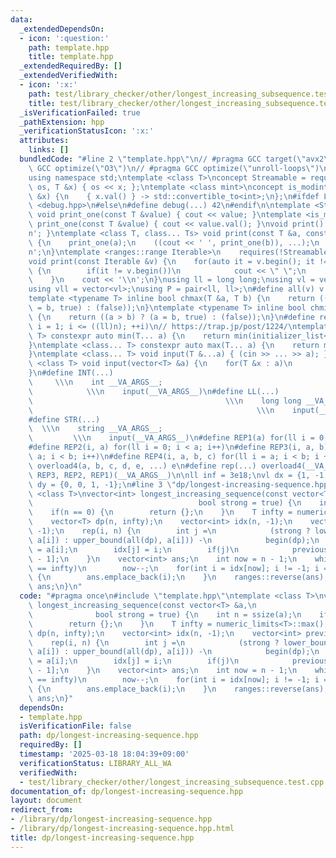 ```yaml
---
data:
  _extendedDependsOn:
  - icon: ':question:'
    path: template.hpp
    title: template.hpp
  _extendedRequiredBy: []
  _extendedVerifiedWith:
  - icon: ':x:'
    path: test/library_checker/other/longest_increasing_subsequence.test.cpp
    title: test/library_checker/other/longest_increasing_subsequence.test.cpp
  _isVerificationFailed: true
  _pathExtension: hpp
  _verificationStatusIcon: ':x:'
  attributes:
    links: []
  bundledCode: "#line 2 \"template.hpp\"\n// #pragma GCC target(\"avx2\")\n// #pragma\
    \ GCC optimize(\"O3\")\n// #pragma GCC optimize(\"unroll-loops\")\n#include <bits/stdc++.h>\n\
    using namespace std;\ntemplate <class T>\nconcept Streamable = requires(ostream\
    \ os, T &x) { os << x; };\ntemplate <class mint>\nconcept is_modint = requires(mint\
    \ &x) {\n    { x.val() } -> std::convertible_to<int>;\n};\n#ifdef LOCAL\n#include\
    \ <debug.hpp>\n#else\n#define debug(...) 42\n#endif\n\ntemplate <Streamable T>\
    \ void print_one(const T &value) { cout << value; }\ntemplate <is_modint T> void\
    \ print_one(const T &value) { cout << value.val(); }\nvoid print() { cout << '\\\
    n'; }\ntemplate <class T, class... Ts> void print(const T &a, const Ts &...b)\
    \ {\n    print_one(a);\n    ((cout << ' ', print_one(b)), ...);\n    cout << '\\\
    n';\n}\ntemplate <ranges::range Iterable>\n    requires(!Streamable<Iterable>)\n\
    void print(const Iterable &v) {\n    for(auto it = v.begin(); it != v.end(); ++it)\
    \ {\n        if(it != v.begin())\n            cout << \" \";\n        print_one(*it);\n\
    \    }\n    cout << '\\n';\n}\nusing ll = long long;\nusing vl = vector<ll>;\n\
    using vll = vector<vl>;\nusing P = pair<ll, ll>;\n#define all(v) v.begin(), v.end()\n\
    template <typename T> inline bool chmax(T &a, T b) {\n    return ((a < b) ? (a\
    \ = b, true) : (false));\n}\ntemplate <typename T> inline bool chmin(T &a, T b)\
    \ {\n    return ((a > b) ? (a = b, true) : (false));\n}\n#define rep1(i, n) for(ll\
    \ i = 1; i <= ((ll)n); ++i)\n// https://trap.jp/post/1224/\ntemplate <class...\
    \ T> constexpr auto min(T... a) {\n    return min(initializer_list<common_type_t<T...>>{a...});\n\
    }\ntemplate <class... T> constexpr auto max(T... a) {\n    return max(initializer_list<common_type_t<T...>>{a...});\n\
    }\ntemplate <class... T> void input(T &...a) { (cin >> ... >> a); }\ntemplate\
    \ <class T> void input(vector<T> &a) {\n    for(T &x : a)\n        cin >> x;\n\
    }\n#define INT(...)                                                          \
    \     \\\n    int __VA_ARGS__;                                               \
    \            \\\n    input(__VA_ARGS__)\n#define LL(...)                     \
    \                                           \\\n    long long __VA_ARGS__;   \
    \                                                  \\\n    input(__VA_ARGS__)\n\
    #define STR(...)                                                             \
    \  \\\n    string __VA_ARGS__;                                               \
    \         \\\n    input(__VA_ARGS__)\n#define REP1(a) for(ll i = 0; i < a; i++)\n\
    #define REP2(i, a) for(ll i = 0; i < a; i++)\n#define REP3(i, a, b) for(ll i =\
    \ a; i < b; i++)\n#define REP4(i, a, b, c) for(ll i = a; i < b; i += c)\n#define\
    \ overload4(a, b, c, d, e, ...) e\n#define rep(...) overload4(__VA_ARGS__, REP4,\
    \ REP3, REP2, REP1)(__VA_ARGS__)\n\nll inf = 3e18;\nvl dx = {1, -1, 0, 0};\nvl\
    \ dy = {0, 0, 1, -1};\n#line 3 \"dp/longest-increasing-sequence.hpp\"\ntemplate\
    \ <class T>\nvector<int> longest_increasing_sequence(const vector<T> &a,\n   \
    \                                     bool strong = true) {\n    int n = ssize(a);\n\
    \    if(n == 0) {\n        return {};\n    }\n    T infty = numeric_limits<T>::max();\n\
    \    vector<T> dp(n, infty);\n    vector<int> idx(n, -1);\n    vector<int> previous(n,\
    \ -1);\n    rep(i, n) {\n        int j =\n            (strong ? lower_bound(all(dp),\
    \ a[i]) : upper_bound(all(dp), a[i])) -\n            begin(dp);\n        dp[j]\
    \ = a[i];\n        idx[j] = i;\n        if(j)\n            previous[i] = idx[j\
    \ - 1];\n    }\n    vector<int> ans;\n    int now = n - 1;\n    while(dp[now]\
    \ == infty)\n        now--;\n    for(int i = idx[now]; i != -1; i = previous[i])\
    \ {\n        ans.emplace_back(i);\n    }\n    ranges::reverse(ans);\n    return\
    \ ans;\n}\n"
  code: "#pragma once\n#include \"template.hpp\"\ntemplate <class T>\nvector<int>\
    \ longest_increasing_sequence(const vector<T> &a,\n                          \
    \              bool strong = true) {\n    int n = ssize(a);\n    if(n == 0) {\n\
    \        return {};\n    }\n    T infty = numeric_limits<T>::max();\n    vector<T>\
    \ dp(n, infty);\n    vector<int> idx(n, -1);\n    vector<int> previous(n, -1);\n\
    \    rep(i, n) {\n        int j =\n            (strong ? lower_bound(all(dp),\
    \ a[i]) : upper_bound(all(dp), a[i])) -\n            begin(dp);\n        dp[j]\
    \ = a[i];\n        idx[j] = i;\n        if(j)\n            previous[i] = idx[j\
    \ - 1];\n    }\n    vector<int> ans;\n    int now = n - 1;\n    while(dp[now]\
    \ == infty)\n        now--;\n    for(int i = idx[now]; i != -1; i = previous[i])\
    \ {\n        ans.emplace_back(i);\n    }\n    ranges::reverse(ans);\n    return\
    \ ans;\n}"
  dependsOn:
  - template.hpp
  isVerificationFile: false
  path: dp/longest-increasing-sequence.hpp
  requiredBy: []
  timestamp: '2025-03-18 18:04:39+09:00'
  verificationStatus: LIBRARY_ALL_WA
  verifiedWith:
  - test/library_checker/other/longest_increasing_subsequence.test.cpp
documentation_of: dp/longest-increasing-sequence.hpp
layout: document
redirect_from:
- /library/dp/longest-increasing-sequence.hpp
- /library/dp/longest-increasing-sequence.hpp.html
title: dp/longest-increasing-sequence.hpp
---
```

